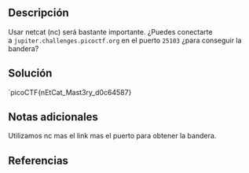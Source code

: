 ## Descripción
Usar netcat (nc) será bastante importante. ¿Puedes conectarte a `jupiter.challenges.picoctf.org` en el puerto `25103` ¿para conseguir la bandera?

## Solución
`picoCTF{nEtCat_Mast3ry_d0c64587}

## Notas adicionales
Utilizamos nc mas el link mas el puerto para obtener la bandera.

## Referencias


